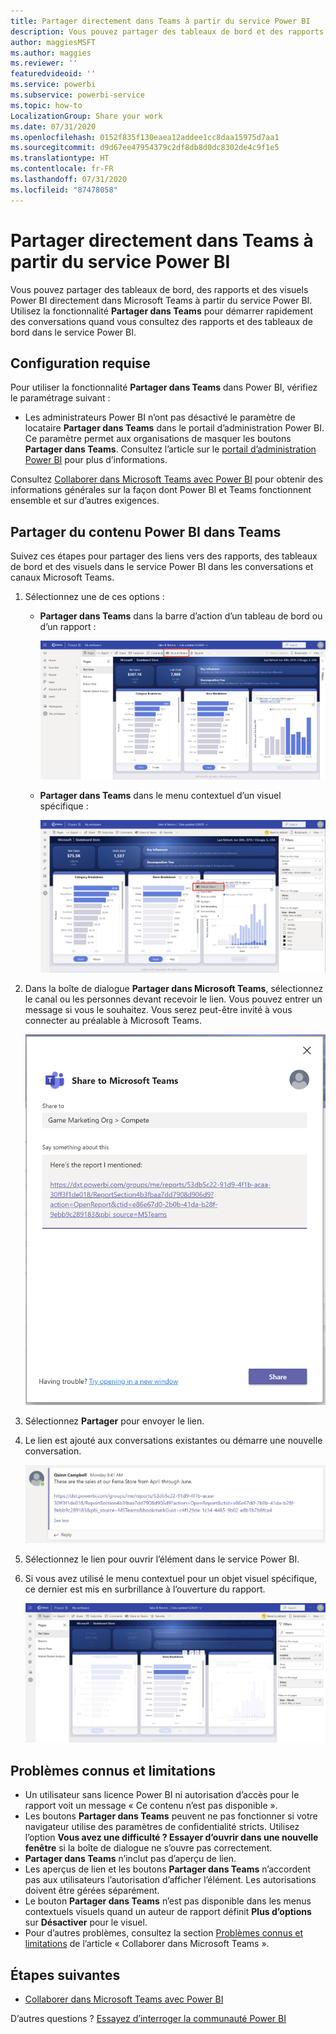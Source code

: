 ```yaml
---
title: Partager directement dans Teams à partir du service Power BI
description: Vous pouvez partager des tableaux de bord et des rapports Power BI directement dans Microsoft Teams à partir du service Power BI.
author: maggiesMSFT
ms.author: maggies
ms.reviewer: ''
featuredvideoid: ''
ms.service: powerbi
ms.subservice: powerbi-service
ms.topic: how-to
LocalizationGroup: Share your work
ms.date: 07/31/2020
ms.openlocfilehash: 0152f835f130eaea12addee1cc8daa15975d7aa1
ms.sourcegitcommit: d9d67ee47954379c2df8db8d0dc8302de4c9f1e5
ms.translationtype: HT
ms.contentlocale: fr-FR
ms.lasthandoff: 07/31/2020
ms.locfileid: "87478058"
---
```

# <a name="share-directly-to-teams-from-the-power-bi-service"></a>Partager directement dans Teams à partir du service Power BI

Vous pouvez partager des tableaux de bord, des rapports et des visuels Power BI directement dans Microsoft Teams à partir du service Power BI. Utilisez la fonctionnalité **Partager dans Teams** pour démarrer rapidement des conversations quand vous consultez des rapports et des tableaux de bord dans le service Power BI.

## <a name="requirements"></a>Configuration requise

Pour utiliser la fonctionnalité **Partager dans Teams** dans Power BI, vérifiez le paramétrage suivant :

- Les administrateurs Power BI n’ont pas désactivé le paramètre de locataire **Partager dans Teams** dans le portail d’administration Power BI. Ce paramètre permet aux organisations de masquer les boutons **Partager dans Teams**. Consultez l’article sur le [portail d’administration Power BI](../admin/service-admin-portal.md#share-to-teams-tenant-setting) pour plus d’informations.

Consultez [Collaborer dans Microsoft Teams avec Power BI](service-collaborate-microsoft-teams.md) pour obtenir des informations générales sur la façon dont Power BI et Teams fonctionnent ensemble et sur d’autres exigences.

## <a name="share-power-bi-content-to-teams"></a>Partager du contenu Power BI dans Teams

Suivez ces étapes pour partager des liens vers des rapports, des tableaux de bord et des visuels dans le service Power BI dans les conversations et canaux Microsoft Teams.

1. Sélectionnez une de ces options :

   * **Partager dans Teams** dans la barre d’action d’un tableau de bord ou d’un rapport :

       ![Capture d’écran du bouton Partager dans Teams dans la barre d’action](media/service-share-report-teams/service-teams-share-to-teams-action-bar-button.png)
    
   * **Partager dans Teams** dans le menu contextuel d’un visuel spécifique :
    
      ![Capture d’écran du bouton Partager dans Teams dans le menu contextuel d’un visuel](media/service-share-report-teams/service-teams-share-to-teams-visual-context-menu.png)

1. Dans la boîte de dialogue **Partager dans Microsoft Teams**, sélectionnez le canal ou les personnes devant recevoir le lien. Vous pouvez entrer un message si vous le souhaitez. Vous serez peut-être invité à vous connecter au préalable à Microsoft Teams.

    ![Capture d’écran de la boîte de dialogue Partager dans Microsoft Teams avec les informations et le message](media/service-share-report-teams/service-teams-share-to-teams-dialog.png)

1. Sélectionnez **Partager** pour envoyer le lien.
    
1. Le lien est ajouté aux conversations existantes ou démarre une nouvelle conversation.

    ![Capture d’écran de la conversation Microsoft Teams avec un lien vers un élément Power BI](media/service-share-report-teams/service-teams-share-to-teams-deep-link.png)

1. Sélectionnez le lien pour ouvrir l’élément dans le service Power BI.

1. Si vous avez utilisé le menu contextuel pour un objet visuel spécifique, ce dernier est mis en surbrillance à l’ouverture du rapport.

    ![Capture d’écran du rapport Power BI ouvert avec un visuel spécifique mis en surbrillance](media/service-share-report-teams/service-teams-share-to-teams-spotlight-visual.png)


## <a name="known-issues-and-limitations"></a>Problèmes connus et limitations

- Un utilisateur sans licence Power BI ni autorisation d’accès pour le rapport voit un message « Ce contenu n’est pas disponible ».
- Les boutons **Partager dans Teams** peuvent ne pas fonctionner si votre navigateur utilise des paramètres de confidentialité stricts. Utilisez l’option **Vous avez une difficulté ? Essayer d’ouvrir dans une nouvelle fenêtre** si la boîte de dialogue ne s’ouvre pas correctement.
- **Partager dans Teams** n’inclut pas d’aperçu de lien.
- Les aperçus de lien et les boutons **Partager dans Teams** n’accordent pas aux utilisateurs l’autorisation d’afficher l’élément. Les autorisations doivent être gérées séparément.
- Le bouton **Partager dans Teams** n’est pas disponible dans les menus contextuels visuels quand un auteur de rapport définit **Plus d’options** sur **Désactiver** pour le visuel.
- Pour d’autres problèmes, consultez la section [Problèmes connus et limitations](service-collaborate-microsoft-teams.md#known-issues-and-limitations) de l’article « Collaborer dans Microsoft Teams ».

## <a name="next-steps"></a>Étapes suivantes

- [Collaborer dans Microsoft Teams avec Power BI](service-collaborate-microsoft-teams.md)

D’autres questions ? [Essayez d’interroger la communauté Power BI](https://community.powerbi.com/)
